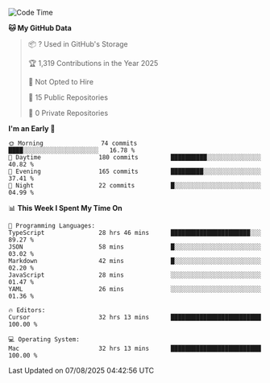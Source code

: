 <!--START_SECTION:waka-->
![Code Time](http://img.shields.io/badge/Code%20Time-7%2C518%20hrs%2040%20mins-blue)

**🐱 My GitHub Data** 

> 📦 ? Used in GitHub's Storage 
 > 
> 🏆 1,319 Contributions in the Year 2025
 > 
> 🚫 Not Opted to Hire
 > 
> 📜 15 Public Repositories 
 > 
> 🔑 0 Private Repositories 
 > 
**I'm an Early 🐤** 

```text
🌞 Morning                74 commits          ████░░░░░░░░░░░░░░░░░░░░░   16.78 % 
🌆 Daytime                180 commits         ██████████░░░░░░░░░░░░░░░   40.82 % 
🌃 Evening                165 commits         █████████░░░░░░░░░░░░░░░░   37.41 % 
🌙 Night                  22 commits          █░░░░░░░░░░░░░░░░░░░░░░░░   04.99 % 
```


📊 **This Week I Spent My Time On** 

```text
💬 Programming Languages: 
TypeScript               28 hrs 46 mins      ██████████████████████░░░   89.27 % 
JSON                     58 mins             █░░░░░░░░░░░░░░░░░░░░░░░░   03.02 % 
Markdown                 42 mins             █░░░░░░░░░░░░░░░░░░░░░░░░   02.20 % 
JavaScript               28 mins             ░░░░░░░░░░░░░░░░░░░░░░░░░   01.47 % 
YAML                     26 mins             ░░░░░░░░░░░░░░░░░░░░░░░░░   01.36 % 

🔥 Editors: 
Cursor                   32 hrs 13 mins      █████████████████████████   100.00 % 

💻 Operating System: 
Mac                      32 hrs 13 mins      █████████████████████████   100.00 % 
```


 Last Updated on 07/08/2025 04:42:56 UTC
<!--END_SECTION:waka-->


